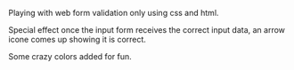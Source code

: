 Playing with web form validation only using css and html.

Special effect once the input form receives the correct input data, an arrow icone comes up showing it is correct.

Some crazy colors added for fun.
